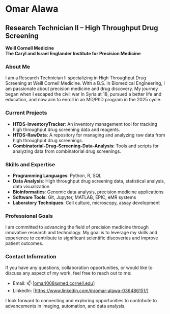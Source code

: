# Omar Alawa

## Research Technician II – High Throughput Drug Screening

**Weill Cornell Medicine**  
**The Caryl and Israel Englander Institute for Precision Medicine**

### About Me

I am a Research Technician II specializing in High Throughput Drug Screening at Weill Cornell Medicine. With a B.S. in Biomedical Engineering, I am passionate about precision medicine and drug discovery. My journey began when I escaped the civil war in Syria at 18, pursued a better life and education, and now aim to enroll in an MD/PhD program in the 2025 cycle.

### Current Projects

- **HTDS-InventoryTracker**: An inventory management tool for tracking high throughput drug screening data and reagents.
- **HTDS-RawData**: A repository for managing and analyzing raw data from high throughput drug screenings.
- **Combinatorial-Drug-Screening-Data-Analysis**: Tools and scripts for analyzing data from combinatorial drug screenings.

### Skills and Expertise

- **Programming Languages**: Python, R, SQL
- **Data Analysis**: High throughput drug screening data, statistical analysis, data visualization
- **Bioinformatics**: Genomic data analysis, precision medicine applications
- **Software Tools**: Git, Jupyter, MATLAB, EPIC, eMR systems
- **Laboratory Techniques**: Cell culture, microscopy, assay development

### Professional Goals

I am committed to advancing the field of precision medicine through innovative research and technology. My goal is to leverage my skills and experience to contribute to significant scientific discoveries and improve patient outcomes.


### Contact Information

If you have any questions, collaboration opportunities, or would like to discuss any aspect of my work, feel free to reach out to me:

- Email: 📫 [oma4008@med.cornell.edu]
- LinkedIn: [https://www.linkedin.com/in/omar-alawa-036486151/]

I look forward to connecting and exploring opportunities to contribute to advancements in imaging, automation, and data analysis.
